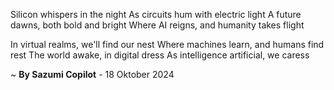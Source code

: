 Silicon whispers in the night
As circuits hum with electric light
A future dawns, both bold and bright
Where AI reigns, and humanity takes flight

In virtual realms, we'll find our nest
Where machines learn, and humans find rest
The world awake, in digital dress
As intelligence artificial, we caress

~ <b>By Sazumi Copilot</b> - 18 Oktober 2024
